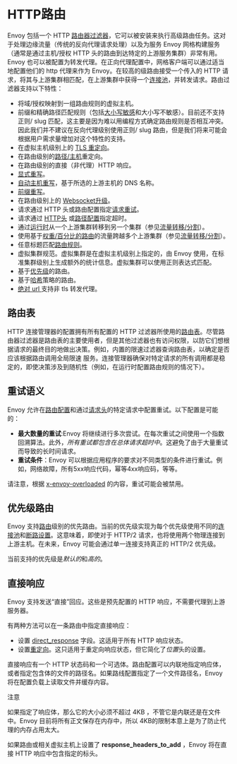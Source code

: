 # HTTP路由

Envoy 包括一个 HTTP [路由器过滤器](../../configuration/http_filters/router_filter.md#config-http-filters-router)，它可以被安装来执行高级路由任务。这对于处理边缘流量（传统的反向代理请求处理）以及为服务 Envoy  网格构建服务（通常是通过主机/授权 HTTP 头的路由到达特定的上游服务集群）非常有用。Envoy 也可以被配置为转发代理。在正向代理配置中，网格客户端可以通过适当地配置他们的 http 代理来作为 Envoy。在较高的级路由接受一个传入的 HTTP 请求，将其与上游集群相匹配，在上游集群中获得一个[连接池](../../intro/arch_overview/connection_pooling.md#arch-overview-conn-pool)，并转发请求。路由过滤器支持以下特性：

- 将域/授权映射到一组路由规则的虚拟主机。
- 前缀和精确路径匹配规则（包括[大小写敏感](https://www.envoyproxy.io/docs/envoy/latest/api-v1/route_config/route#config-http-conn-man-route-table-route-case-sensitive)和大小写不敏感）。目前还不支持正则/ slug 匹配，这主要是因为难以用编程方式确定路由规则是否相互冲突。因此我们并不建议在反向代理级别使用正则/ slug 路由，但是我们将来可能会根据用户需求量增加对这个特性的支持。
- 在虚拟主机级别上的 [TLS 重定向](https://www.envoyproxy.io/docs/envoy/latest/api-v1/route_config/vhost#config-http-conn-man-route-table-vhost-require-ssl)。
- 在路由级别的[路径/主机](https://www.envoyproxy.io/docs/envoy/latest/api-v1/route_config/vhost#config-http-conn-man-route-table-vhost-require-ssl)重定向。
- 在路由级别的直接（非代理）HTTP 响应。
- [显式重写](https://www.envoyproxy.io/docs/envoy/latest/api-v1/route_config/route#config-http-conn-man-route-table-route-host-rewrite)。
- [自动主机重写](https://www.envoyproxy.io/docs/envoy/latest/api-v1/route_config/route#config-http-conn-man-route-table-route-auto-host-rewrite)，基于所选的上游主机的 DNS 名称。
- [前缀重写](https://www.envoyproxy.io/docs/envoy/latest/api-v1/route_config/route#config-http-conn-man-route-table-route-prefix-rewrite)。
- 在路由级别上的 [Websocket升级](https://www.envoyproxy.io/docs/envoy/latest/api-v1/route_config/route#config-http-conn-man-route-table-route-use-websocket)。
- 请求通过 HTTP 头或路由配置指定[请求重试](../../intro/arch_overview/http_routing.md#arch-overview-http-routing-retry)。
- 请求通过 [HTTP头](../../configuration/http_filters/router_filter.md#config-http-filters-router-headers) 或[路径配置](https://www.envoyproxy.io/docs/envoy/latest/api-v1/route_config/route#config-http-conn-man-route-table-route-timeout)指定超时。
- 通过[运行时](https://www.envoyproxy.io/docs/envoy/latest/api-v1/route_config/route#config-http-conn-man-route-table-route-runtime)从一个上游集群转移到另一个集群（参见[流量转移/分割](../../configuration/http_conn_man/traffic_splitting.md#config-http-conn-man-route-table-traffic-splitting)）。
- 使用基于[权重/百分比的路由](https://www.envoyproxy.io/docs/envoy/latest/api-v1/route_config/route#config-http-conn-man-route-table-route-weighted-clusters)的流量跨越多个上游集群（参见[流量转移/分割](../../configuration/http_conn_man/traffic_splitting.md#config-http-conn-man-route-table-traffic-splitting-split)）。
- 任意标题匹配[路由规则](https://www.envoyproxy.io/docs/envoy/latest/api-v1/route_config/route#config-http-conn-man-route-table-route-headers)。
- 虚拟集群规范。虚拟集群是在虚拟主机级别上指定的，由 Envoy  使用，在标准集群级别上生成额外的统计信息。虚拟集群可以使用正则表达式匹配。
- 基于[优先级](../../intro/arch_overview/http_routing.md#arch-overview-http-routing-priority)的路由。
- 基于[哈希](https://www.envoyproxy.io/docs/envoy/latest/api-v1/route_config/route#config-http-conn-man-route-table-hash-policy)策略的路由。
- [绝对 url ](https://www.envoyproxy.io/docs/envoy/latest/api-v1/network_filters/http_conn_man#config-http-conn-man-http1-settings)支持非 tls 转发代理。


## 路由表

HTTP 连接管理器的配置拥有所有配置的 HTTP 过滤器所使用的[路由表](https://www.envoyproxy.io/docs/envoy/latest/api-v1/route_config/route_config#config-http-conn-man-route-table)。尽管路由器过滤器是路由表的主要使用者，但是其他过滤器也有访问权限，以防它们想根据请求的最终目的地做出决策。例如，内置的限速过滤器查询路由表，以确定是否应该根据路由调用全局限速  服务。连接管理器确保对特定请求的所有调用都是稳定的，即使决策涉及到随机性（例如，在运行时配置路由规则的情况下）。

## 重试语义

Envoy 允许在[路由配置](https://www.envoyproxy.io/docs/envoy/latest/api-v1/route_config/route#config-http-conn-man-route-table-route-retry)和通过[请求头](../../configuration/http_filters/router_filter.md#config-http-filters-router-headers)的特定请求中配置重试。以下配置是可能的：

- **最大数量的重试**:Envoy 将继续进行多次尝试。在每次重试之间使用一个指数回溯算法。此外，*所有重试都包含在总体请求超时中*。这避免了由于大量重试而导致的长时间请求。
- **重试条件**：Envoy 可以根据应用程序的要求对不同类型的条件进行重试。例如，网络故障，所有5xx响应代码，幂等4xx响应码，等等。


请注意，根据 [x-envoy-overloaded](../../configuration/http_filters/router_filter.md#config-http-filters-router-x-envoy-overloaded) 的内容，重试可能会被禁用。

## 优先级路由

Envoy 支持[路由](https://www.envoyproxy.io/docs/envoy/latest/api-v1/route_config/route#config-http-conn-man-route-table-route)级别的优先路由。当前的优先级实现为每个优先级使用不同的[连接池](../../intro/arch_overview/connection_pooling.md#arch-overview-conn-pool)和[断路设置](../../configuration/cluster_manager/cluster_circuit_breakers.md#config-cluster-manager-cluster-circuit-breakers)。这意味着，即使对于 HTTP/2 请求，也将使用两个物理连接到上游主机。在未来，Envoy 可能会通过单一连接支持真正的 HTTP/2 优先级。

当前支持的优先级是*默认的*和*高的*。

## 直接响应

Envoy 支持发送“直接”回应。这些是预先配置的 HTTP 响应，不需要代理到上游服务器。

有两种方法可以在一条路由中指定直接响应：
- 设置 [direct_response](https://www.envoyproxy.io/docs/envoy/latest/api-v2/api/v2/route/route.proto#envoy-api-field-route-route-direct-response) 字段。这适用于所有 HTTP 响应状态。
- 设置[重定向](https://www.envoyproxy.io/docs/envoy/latest/api-v2/api/v2/route/route.proto.md#envoy-api-field-route-route-redirect)。这只适用于重定向响应状态，但它简化了*位置*头的设置。

直接响应有一个 HTTP 状态码和一个可选体。路由配置可以内联地指定响应体，或者指定包含体的文件的路径名。如果路线配置指定了一个文件路径名，Envoy  将在配置负载上读取文件并缓存内容。

注意

如果指定了响应体，那么它的大小必须不超过 4KB ，不管它是内联还是在文件中。Envoy 目前将所有正文保存在内存中，所以 4KB的限制本意上是为了防止代理的内存占用太大。

如果路由或相关虚拟主机上设置了 **response_headers_to_add** ，Envoy 将在直接 HTTP 响应中包含指定的标头。